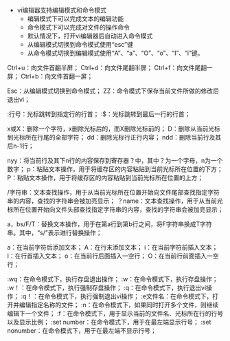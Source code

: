 +   vi编辑器支持编辑模式和命令模式
    +   编辑模式下可以完成文本的编辑功能
    +   命令模式下可以完成对文件的操作命令
    +   默认情况下，打开vi编辑器后自动进入命令模式
    +   从编辑模式切换到命令模式使用“esc”键
    +   从命令模式切换到编辑模式使用“A”、“a”、“O”、“o”、“I”、“i”键。

Ctrl+u：向文件首翻半屏； 
Ctrl+d：向文件尾翻半屏； 
Ctrl+f：向文件尾翻一屏； 
Ctrl+b：向文件首翻一屏； 


Esc：从编辑模式切换到命令模式； 
ZZ：命令模式下保存当前文件所做的修改后退出vi； 

:行号：光标跳转到指定行的行首； 
:$：光标跳转到最后一行的行首； 

x或X：删除一个字符，x删除光标后的，而X删除光标前的； 
D：删除从当前光标到光标所在行尾的全部字符； 
dd：删除光标行正行内容； 
ndd：删除当前行及其后n-1行； 

nyy：将当前行及其下n行的内容保存到寄存器？中，其中？为一个字母，n为一个数字； 
p：粘贴文本操作，用于将缓存区的内容粘贴到当前光标所在位置的下方； 
P：粘贴文本操作，用于将缓存区的内容粘贴到当前光标所在位置的上方； 

/字符串：文本查找操作，用于从当前光标所在位置开始向文件尾部查找指定字符串的内容，查找的字符串会被加亮显示； 
？name：文本查找操作，用于从当前光标所在位置开始向文件头部查找指定字符串的内容，查找的字符串会被加亮显示； 

a，bs/F/T：替换文本操作，用于在第a行到第b行之间，将F字符串换成T字符串。其中，“s/”表示进行替换操作； 


a：在当前字符后添加文本； 
A：在行末添加文本； 
i：在当前字符前插入文本； 
I：在行首插入文本； 
o：在当前行后面插入一空行； 
O：在当前行前面插入一空行； 

:wq：在命令模式下，执行存盘退出操作； 
:w：在命令模式下，执行存盘操作； 
:w！：在命令模式下，执行强制存盘操作； 
:q：在命令模式下，执行退出vi操作； 
:q！：在命令模式下，执行强制退出vi操作； 
:e文件名：在命令模式下，打开并编辑指定名称的文件； 
:n：在命令模式下，如果同时打开多个文件，则继续编辑下一个文件； 
:f：在命令模式下，用于显示当前的文件名、光标所在行的行号以及显示比例； 
:set number：在命令模式下，用于在最左端显示行号； 
:set nonumber：在命令模式下，用于在最左端不显示行号；
